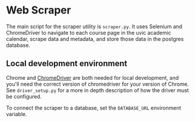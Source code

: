 # Web Scraper

The main script for the scraper utility is `scraper.py`. It uses Selenium and ChromeDriver to navigate to each course page in the uvic academic calendar, scrape data and metadata, and store those data in the postgres database.

## Local development environment

Chrome and [ChromeDriver](https://chromedriver.chromium.org/downloads) are both needed for local development, and you'll need the correct version of chromedriver for your version of Chrome. See `driver_setup.py` for a more in depth description of how the driver must be configured.

To connect the scraper to a database, set the `DATABASE_URL` environment variable.
